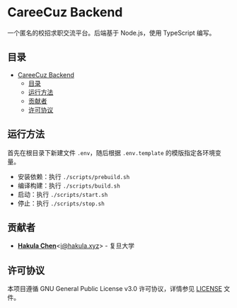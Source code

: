# CareeCuz Backend

一个匿名的校招求职交流平台。后端基于 Node.js，使用 TypeScript 编写。

## 目录

- [CareeCuz Backend](#careecuz-backend)
  - [目录](#目录)
  - [运行方法](#运行方法)
  - [贡献者](#贡献者)
  - [许可协议](#许可协议)

## 运行方法

首先在根目录下新建文件 `.env`，随后根据 `.env.template` 的模版指定各环境变量。

- 安装依赖：执行 `./scripts/prebuild.sh`
- 编译构建：执行 `./scripts/build.sh`
- 启动：执行 `./scripts/start.sh`
- 停止：执行 `./scripts/stop.sh`

## 贡献者

- [**Hakula Chen**](https://github.com/hakula139)<[i@hakula.xyz](mailto:i@hakula.xyz)> - 复旦大学

## 许可协议

本项目遵循 GNU General Public License v3.0 许可协议，详情参见 [LICENSE](./LICENSE) 文件。
